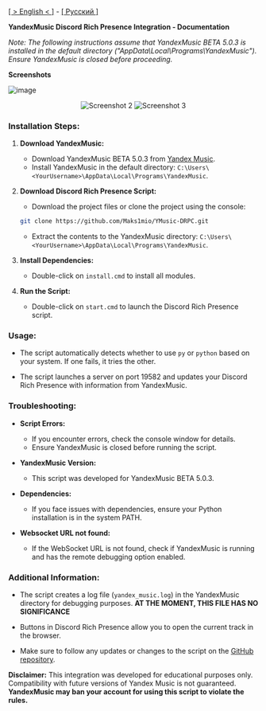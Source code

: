 [[ > English < ]](https://github.com/Maks1mio/YMusic-DRPC/blob/main/doc/en/readme.md) - [[ Русский ]](https://github.com/Maks1mio/YMusic-DRPC)

**YandexMusic Discord Rich Presence Integration - Documentation**

*Note: The following instructions assume that YandexMusic BETA 5.0.3 is installed in the default directory ("AppData\Local\Programs\YandexMusic"). Ensure YandexMusic is closed before proceeding.*

**Screenshots**

![image](https://github.com/Maks1mio/YMusic-DRPC/assets/44835662/c8af3316-db14-4fdd-85dc-23fc6e8d9406)
<div align="center">
  <img src="https://github.com/Maks1mio/YMusic-DRPC/assets/44835662/8cb9421e-feac-454c-abad-6ce6e0b769fe.png" alt="Screenshot 2">
  <img src="https://github.com/Maks1mio/YMusic-DRPC/assets/44835662/20965613-eb89-41cf-99dc-6430b93d38e8.png" alt="Screenshot 3">
</div>

### Installation Steps:

1. **Download YandexMusic:**
   - Download YandexMusic BETA 5.0.3 from [Yandex Music](https://music.yandex.ru/download/?utm_source=music&utm_medium=selfpromo_music&utm_term=branding&utm_campaign=app).
   - Install YandexMusic in the default directory: `C:\Users\<YourUsername>\AppData\Local\Programs\YandexMusic`.

2. **Download Discord Rich Presence Script:**
   - Download the project files or clone the project using the console:
    ```bash
    git clone https://github.com/Maks1mio/YMusic-DRPC.git
    ```
   - Extract the contents to the YandexMusic directory: `C:\Users\<YourUsername>\AppData\Local\Programs\YandexMusic`.

3. **Install Dependencies:**
   - Double-click on `install.cmd` to install all modules.

4. **Run the Script:**
   - Double-click on `start.cmd` to launch the Discord Rich Presence script.

### Usage:

- The script automatically detects whether to use `py` or `python` based on your system. If one fails, it tries the other.

- The script launches a server on port 19582 and updates your Discord Rich Presence with information from YandexMusic.

### Troubleshooting:

- **Script Errors:**
  - If you encounter errors, check the console window for details.
  - Ensure YandexMusic is closed before running the script.

- **YandexMusic Version:**
  - This script was developed for YandexMusic BETA 5.0.3.

- **Dependencies:**
  - If you face issues with dependencies, ensure your Python installation is in the system PATH.

- **Websocket URL not found:**
  - If the WebSocket URL is not found, check if YandexMusic is running and has the remote debugging option enabled.

### Additional Information:

- The script creates a log file (`yandex_music.log`) in the YandexMusic directory for debugging purposes.
**AT THE MOMENT, THIS FILE HAS NO SIGNIFICANCE**

- Buttons in Discord Rich Presence allow you to open the current track in the browser.

- Make sure to follow any updates or changes to the script on the [GitHub repository](https://github.com/Maks1mio/YMusic-DRPC).

**Disclaimer:**
This integration was developed for educational purposes only. Compatibility with future versions of Yandex Music is not guaranteed. **YandexMusic may ban your account for using this script to violate the rules.**

